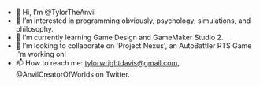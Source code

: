 - 👋 Hi, I’m @TylorTheAnvil
- 👀 I’m interested in programming obviously, psychology, simulations, and philosophy. 
- 🌱 I’m currently learning Game Design and GameMaker Studio 2.
- 💞️ I’m looking to collaborate on 'Project Nexus', an AutoBattler RTS Game I'm working on! 
- 📫 How to reach me: tylorwrightdavis@gmail.com, @AnvilCreatorOfWorlds on Twitter. 

<!---
TylorTheAnvil/TylorTheAnvil is a ✨ special ✨ repository because its `README.md` (this file) appears on your GitHub profile.
You can click the Preview link to take a look at your changes.
--->
